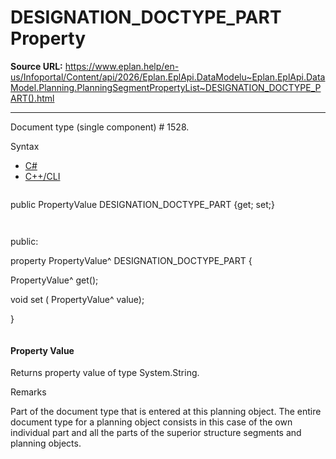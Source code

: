 # DESIGNATION_DOCTYPE_PART Property

**Source URL:** https://www.eplan.help/en-us/Infoportal/Content/api/2026/Eplan.EplApi.DataModelu~Eplan.EplApi.DataModel.Planning.PlanningSegmentPropertyList~DESIGNATION_DOCTYPE_PART().html

---

Document type (single component) # 1528.

Syntax

- [C#](#i-syntax-CS)
- [C++/CLI](#i-syntax-CPP2005)

```
```
public PropertyValue DESIGNATION_DOCTYPE_PART {get; set;}
```
```

```
```
public:

property PropertyValue^ DESIGNATION_DOCTYPE_PART {

   PropertyValue^ get();

   void set (    PropertyValue^ value);

}
```
```

#### Property Value

Returns property value of type System.String.

Remarks

Part of the document type that is entered at this planning object. The entire document type for a planning object consists in this case of the own individual part and all the parts of the superior structure segments and planning objects.
